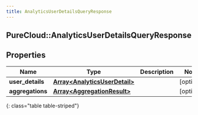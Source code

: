 ```yaml
---
title: AnalyticsUserDetailsQueryResponse
---
```

## PureCloud::AnalyticsUserDetailsQueryResponse

## Properties

|Name | Type | Description | Notes|
|------------ | ------------- | ------------- | -------------|
| **user_details** | [**Array&lt;AnalyticsUserDetail&gt;**](AnalyticsUserDetail.html) |  | [optional] |
| **aggregations** | [**Array&lt;AggregationResult&gt;**](AggregationResult.html) |  | [optional] |
{: class="table table-striped"}


